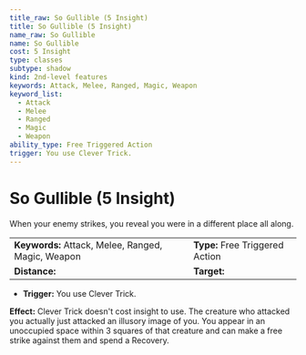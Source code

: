 ```yaml
---
title_raw: So Gullible (5 Insight)
title: So Gullible (5 Insight)
name_raw: So Gullible
name: So Gullible
cost: 5 Insight
type: classes
subtype: shadow
kind: 2nd-level features
keywords: Attack, Melee, Ranged, Magic, Weapon
keyword_list:
  - Attack
  - Melee
  - Ranged
  - Magic
  - Weapon
ability_type: Free Triggered Action
trigger: You use Clever Trick.
---
```


# So Gullible (5 Insight)

When your enemy strikes, you reveal you were in a different place all along.

|                                                    |                                 |
| :------------------------------------------------- | :------------------------------ |
| **Keywords:** Attack, Melee, Ranged, Magic, Weapon | **Type:** Free Triggered Action |
| **Distance:**                                      | **Target:**                     |

- **Trigger:** You use Clever Trick.

**Effect:** Clever Trick doesn't cost insight to use. The creature who attacked you actually just attacked an illusory image of you. You appear in an unoccupied space within 3 squares of that creature and can make a free strike against them and spend a Recovery.
